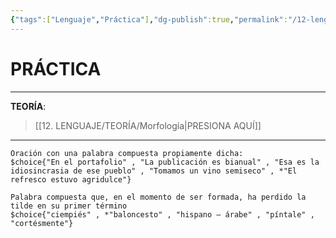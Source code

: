 ```yaml
---
{"tags":["Lenguaje","Práctica"],"dg-publish":true,"permalink":"/12-lenguaje/practica/morfologia/","dgPassFrontmatter":true}
---
```


# PRÁCTICA
---
**TEORÍA**:
>[[12. LENGUAJE/TEORÍA/Morfología\|PRESIONA AQUÍ]]

---

```exercise
Oración con una palabra compuesta propiamente dicha:
$choice{"En el portafolio" , "La publicación es bianual" , "Esa es la idiosincrasia de ese pueblo" , "Tomamos un vino semiseco" , *"El refresco estuvo agridulce"}
```

```exercise
Palabra compuesta que, en el momento de ser formada, ha perdido la tilde en su primer término
$choice{"ciempiés" , *"baloncesto" , "hispano – árabe" , "píntale" , "cortésmente"}
```

